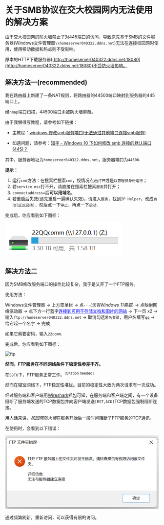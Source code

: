 # 关于SMB协议在交大校园网内无法使用的解决方案

由于交大校园网的防火墙禁止了对445端口的访问，导致原先基于SMB的文件服务器(Windows文件管理器```\\homeserver040322.ddns.net```)无法在连接校园网时使用，使用移动数据和热点则不受影响。

原本的HTTP下载服务器([http://homeserver040322.ddns.net:18080](http://homeserver040322.ddns.net:18080)不受防火墙影响。

## 解决方法一(recommended)

我在路由器上新建了一条NAT规则，将路由器的44500端口映射到服务器的445端口上。

经```nmap```端口扫描，44500端口未被防火墙屏蔽。

由于我懒得写教程，请参考如下链接：

- 主教程：[windows 修改smb服务端口(无法通过其他端口连接smb服务)](https://www.xiaoc.cn/article/2021_12_31/407.html)

- 如遇问题，请参考：[知乎 - Windows 10 下如何修改 smb 连接的默认端口(445)？](https://www.zhihu.com/question/59814912)


其中，服务器地址为```homeserver040322.ddns.net```，服务器端口为```44500```.

**提示：**

1. 运行```cmd```方法：在搜索栏搜索```cmd```，视情况点击```打开```或是```以管理员身份运行```；
2. 若```service.msc```打不开，请直接在搜索栏搜索```服务```并打开；
3. ```connectaddress=```后**可以用域名**。
4. 若重启后失效(请先重启一遍确认失效)，请进入```服务```，找到```IP Helper```，改成```自动(延迟启动)```，然后点一下```停止```，再点一下```启动```.

完成后，你应看到如下图标：

![smb_porthack](./smb_porthack.png)

## 解决方法二

因为SMB修改服务端口的操作比较复杂，我于是又开了一个FTP服务。

使用方法：

Windows文件管理器 -> 上方菜单栏 -> 点```···```(*仅有Windows 11需要*) -> 点映射网络驱动器 -> 点下方一行蓝字<font color=blue><u>连接到可用于存储文档和图片的网站</u></font> -> 下一页 x2 -> 输入```ftp://homeserver040322.ddns.net``` -> 取消勾选```匿名登录```，用户名填写```qq``` -> 给它起一个名字 -> 完成

如果它索要密码，输入```22comm```.

完成后，你应看到如下图标：

![ftp](C:\Users\tianyixia\Documents\GitHub\ap1028.github.io\FileServer\ftp.png)

**然而，FTP服务在不同网络条件下稳定性参差不齐。**

在```SJTU```下，FTP服务正常工作。<sup>[Citation needed]</sup>

然而在寝室网络下，FTP稳定性堪忧。目前的稳定性大致为两次请求有一次成功。

经过服务端和客户端用[Wireshark](https://baike.baidu.com/item/Wireshark/10876564?fr=aladdin)抓包可知，在服务端和客户端之间，有一个设备阻断了服务端发送的TCP数据包并向客户端发送```[RST,ACK]```TCP数据包强制阻断连接。

用人话来讲，*校园网防火墙*在服务开始后一段时间阻断了FTP服务的TCP通讯。

在使用时，会看到以下错误：

![ftperror](./ftperror.png)

通过频繁刷新，重新访问，可以获得有限的访问。
